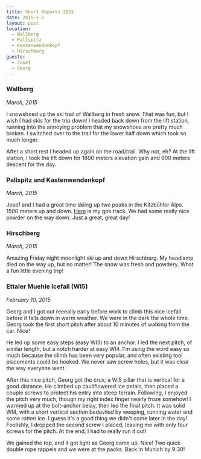 ```yaml
---
title: Short Reports 2015
date: 2015-1-1
layout: post
location:
  - Wallberg
  - Pallspitz
  - Kastenwendenkopf
  - Hirschberg
guests:
  - Josef
  - Georg
---
```


### Wallberg
_March, 2015_

I snowshoed up the ski trail of Wallberg in fresh snow. That was fun, but I wish
I had skis for the trip down! I headed back down from the lift station, running
into the annoying problem that my snowshoes are pretty much broken. I switched
over to the trail for the lower half down which took so much longer.

After a short rest I headed up again on the road/trail. Why not, eh? At the lift
station, I took the lift down for 1800 meters elevation gain and 900 meters
descent for the day.

### Pallspitz and Kastenwendenkopf
_March, 2015_

Josef and I had a great time skiing up two peaks in the Kitzbühler Alps. 1500
meters up and down. [Here](https://www.gpsies.com/map.do?fileId=iceshhqvajiuhfkf)
is my gps track. We had some really nice powder on the way down. Just a great,
great day!


### Hirschberg
_March, 2015_

Amazing Friday night moonlight ski up and down Hirschberg. My headlamp died on
the way up, but no matter! The snow was fresh and powdery. What a fun little
evening trip!

### Ettaler Muehle Icefall (WI5)
_February 10, 2015_

Georg and I got out reeeally early before work to climb this nice icefall before
it falls down in warm weather. We were in the dark the whole time. Georg
took the first short pitch after about 10 minutes of walking from the car.
Nice!

He led up some easy steps (easy WI3) to an anchor. I led the next pitch, of
similar length, but a notch harder at easy WI4. I'm using the word easy so much
because the climb has been very popular, and often existing tool placements
could be hooked. We never saw screw holes, but it was clear the way everyone
went.

After this nice pitch, Georg got the crux, a WI5 pillar that is vertical for a
good distance. He climbed up cauliflowered ice petals, then placed a couple
screws to protect his entry into steep terrain. Following, I enjoyed the pitch
very much, though my right index finger nearly froze somehow! I warmed up at the
bolt-anchor belay, then led the final pitch. It was solid WI4, with a short
vertical section bedeviled by weeping, running water and some rotten ice.
I guess it's a good thing we didn't come later in the day! Foolishly, I dropped
the second screw I placed, leaving me with only four screws for the pitch. At
the end, I had to really run it out!

We gained the top, and it got light as Georg came up. Nice! Two quick double
rope rappels and we were at the packs. Back in Munich by 9:30!
                                                                                    
